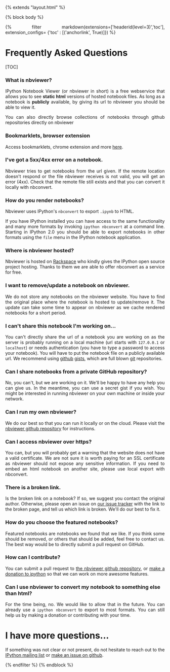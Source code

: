{% extends "layout.html" %}

{% block body %}

<style>

.container{
    max-width:700px;
}

p {
    text-align:justify;
}

</style>

{% filter markdown(extensions=['headerid(level=3)','toc'], extension_configs= {'toc' : [('anchorlink', True)]}) %}

# Frequently Asked Questions

[TOC]

### What is nbviewer?

IPython Notebook Viewer (or nbviewer in short) is a free webservice that allows
you to see **static html** versions of hosted notebook files.  As long as a
notebook is **publicly** available, by giving its url to nbviewer you should be
able to view it.

You can also directly browse collections of notebooks through github repositories directly on nbviewer

### Bookmarklets, browser extension

Access bookmarklets, chrome extension and more [here](http://jiffyclub.github.io/open-in-nbviewer/).

### I've got a 5xx/4xx error on a notebook.

Nbviewer tries to get notebooks from the url given. If the remote location
doesn't respond or the file nbviewer receives is not valid, you will get an
error (4xx). Check that the remote file still exists and that you can convert
it locally with nbconvert.


### How do you render notebooks?

Nbviewer uses IPython's `nbconvert` to export `.ipynb` to HTML.

If you have IPython installed you can have access to the same functionality
and many more formats by invoking
`ipython nbconvert` at a command line. Starting in IPython 2.0 you should be
able to export notebooks in other formats using the `file` menu in the IPython
notebook application.

### Where is nbviewer hosted?

Nbviewer is hosted on [Rackspace](http://rackspace.com) who kindly gives the IPython open source
project hosting. Thanks to them we are able to offer nbconvert as a service for free.

### I want to remove/update a notebook on nbviewer.

We do not store any notebooks on the nbviewer website.
You have to find the original place where the notebook is hosted to update/remove it.
The update can take some time to appear on nbviewer as we cache rendered
notebooks for a short period.

### I can't share this notebook I'm working on...

You can't directly share the url of a notebook you are working on as the server is
probably running on a local machine (url starts with `127.0.0.1` or `localhost`)
or needs authentication (you have to type a password to access your notebook).
You will have to put the notebook file on a publicly available url.
We recommend using [github](https://github.com) [gists](https://gist.github.com),
which are full blown [git](http://git-scm.com/) repositories.

### Can I share notebooks from a private GitHub repository?

No, you can't, but we are working on it. We'll be happy to have any help you can give us.
In the meantime, you can use a secret gist if you wish. You might be interested in running nbviewer
on your own machine or inside your network.

### Can I run my own nbviewer?

We do our best so that you can run it locally or on the cloud.
Please visit the [nbviewer github repository](https://github.com/ipython/nbviewer) for instructions.

### Can I access nbviewer over https?

You can, but you will probably get a warning that the website does not have a valid
certificate.  We are not sure it is worth paying for an SSL certificate as
nbviewer should not expose any sensitive information. If you need to embed an html notebook
on another site, please use local export with nbconvert.

### There is a broken link.

Is the broken link on a notebook? If so, we suggest you contact the original author.
Otherwise, please open an issue on [our issue tracker](https://github.com/ipython/nbviewer/issues)
with the link to the broken page, and tell us which link is broken.
We'll do our best to fix it.

### How do you choose the featured notebooks?

Featured notebooks are notebooks we found that we like. If you think some
should be removed, or others that should be added, feel free to contact us.
The best way would be to directly submit a pull request on GitHub.

### How can I contribute?

You can submit a pull request to [the nbviewer github repository](https://github.com/ipython/nbviewer),
or [make a donation to ipython](http://ipython.org/donate.html) so that we can work on more awesome features.

### Can I use nbviewer to convert my notebook to something else than html?

For the time being, no. We would like to allow that in the future. You can
already use a `ipython nbconvert` to export to most formats. You can still help
us by making a donation or contributing with your time.


# I have more questions...

If something was not clear or not present, do not hesitate to reach out to the [IPython mailing list](http://mail.scipy.org/mailman/listinfo/ipython-dev) or [make an issue on github](http://github.com/ipython/nbviewer/issues).

{% endfilter %}
{% endblock %}
